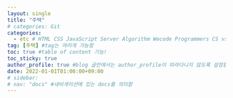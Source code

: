 ```yaml
---
layout: single
title: "주택"
# categories: Git
categories:
  - etc # HTML CSS JavaScript Server Algorithm Wecode Programmers CS vsCode
tag: [주택] #tag는 여러개 가능함
toc: true #table of content 기능!
toc_sticky: true
author_profile: true #blog 글안에서는 author_profile이 따라다니지 않도록 설정함
date: 2022-01-01T01:00:00+09:00  
# sidebar:
# nav: "docs" #네비게이션에 있는 docs를 의미함
---
```

<!-- # 1장 국민임대주택
일반 <span style="color:red">무주택</span> 세대 + 신혼 + 다자녀 + 고령자 등 다양한 계층에 공급함  
국민임대는 거주기간이 최대 30년이며, 행복주택은 6~20년이다.  

## 1. LH 국민임대 아파트
### (1) 신청자격
국민임대주택에 들어가기 위해서는 "도시근로자 가구당 월평균 소득 50~70%"에 들어가야 한다.  
가구당 월평균 소득이 50% 이하인 세대에게 우선으로 임대주택이 공급된다.  
<img src="https://user-images.githubusercontent.com/87808288/178198523-e15edb5b-1205-48e8-a836-d5f629cb247c.png" width="800">  

<img src="https://user-images.githubusercontent.com/87808288/178198738-418d4960-3ce0-4e2a-aabc-f50cf01b4057.png" width="800">  

기본적으로 국민임대주택이 건설된 해당 지역에 거주하는 사람들이 우선순위 -> 1순위로 들어가게 된다.  

자동차를 여러 대 가지고 있다면 -> 가장 높은 금액의 1대의 자동차만 기준으로 잡는다.  

국민임대주택에 들어가기 위해서는 크게 2가지로 나뉘게 된다.  
주택 청약 저축통장이 있는 사람 VS 저축통장이 없는 사람  

<img src="https://user-images.githubusercontent.com/87808288/178208398-4ab1d565-6065-47c6-bcdd-4ff9a134384a.png" width="700">  
<img src="https://user-images.githubusercontent.com/87808288/178208671-e30623f9-9e4b-4e9a-bba1-795fddad335d.png" width="700">  

1. 엄마 주택청약 부은지 얼마나??
2.

# 2장 행복주택
대학생, 취업준비생, 청년(만 19세 ~ 39세) + 신혼부부 등 -> 젊은 세대에 80% 공급함  

# 3장 전세
## 1. 부동산의 자격
중개보조원인지 공인중개사인지 확인필요  

국토교통부 홈페이지 -> "중개보조원 등록 제도"를 이용하여, 부동산 안에 중개보조원이 누가 있는지 모두 확인해야한다.  

## 2. 계약
### (1) 등기부등본
#### [신탁]
<img src="https://user-images.githubusercontent.com/87808288/178293464-baaa08be-fa6f-4e1b-8f14-86be3a40019e.png" width="500">  
집의 법적 소유주가 <span style="color:red">신탁</span>으로 되어있다면 <span style="color:tomato">이것은 절대 안된다</span>.  
이를 고지하지 않는 부동산도 있으므로 주의를 요한다.  
부동산 등기부등본에는 "<span style="color:red">신탁 원부</span>"라는 것이 있는데 이것을 반드시 확인해야한다.  
부동산에서도 계약자(세입자)에게 법적 처분권자(집의 소유권을 가진 자)가 수탁자(신탁회사)라는 것을 주지시켜야 하지만  
<img src="https://user-images.githubusercontent.com/87808288/178295630-4a31597b-6b23-4846-b9ed-9a322effdc90.png" width="500">  

### (2) 특약
**주택임대차보호법 제10조 (강행규정)**
이 법에 위반된 약정으로서 임차인에게 불리한 것은 그 효력이 없다.  

"전세 보증보험을 가입해주기로 하며 필요시 임차인에게 확인해주기로 한다." 아니면  
"전세 보증보험을 가입해줘야하는 의무가 있다."  
집주인과 보증보험과 관련된 통화를 할 때는 모두 녹음하는 것이 필요하다.  
또한 보증보험을 가입하는데 있어서 적극협조하지 않는다면 이러한 모든 부분들의 자료수집을 진행해야한다.  

"임대인은 잔금일까지 임차인 동의없이 근저당 설정을 추가로 일체하지 않는다." ->   
세입자가 들어오기 전에 대출을 받지 않게 한다.  

### (3) 공시 지가 확인하기
네이버 -> "공동주택 공시지가 조회"를 검색하면 공시 지가를 확인해볼 수 있다.  
공시 지가란 국가에서 이 집의 가격이 대략 이 정도일 것이다라는 것을 1년 마다 대략적으로 산정한 가격이다.  
이때 "공시지가 * 1.5 > 보증금"라면 보증금이 안전하다고 볼 수 있다.  

#### [임대 사업자 등록증 확인]
나의 집주인이 -> 임대 사업자라면 "임대 사업자 등록증"을 확인해야 한다.  
<img src="https://user-images.githubusercontent.com/87808288/178228724-baf0112f-91a8-4b23-9557-1e1a6e525bf4.png" width="500">  
임대사업자의 경우는, 본인이 임대 주택을 어디다 할 것인지 반드시 주소지를 등록하게 되어있다.  
그런데 이 "임대 사업자 등록증" 자체를 보여주지 않으려고 한다면 계약 진행을 하지 않는 것이 좋다.  
또한 그 주소 자체들이 중구난방식이여도 의심해보아야 한다.  
너무 많은 집을 보유하고 있어도 의심해야한다.  

#### [국세와 지방세 완납 증명서 받기]
가짜 집주인일 경우 -> 보증보험 가입이 안되는 경우가 많다.  
위의 경우는 보통 집주인이 세금을 내지 않아서인 경우가 많으므로 "국세와 지방세 완납 증명서"를 받아보는 것이 좋다.  

### (4) 집주인 체크리스트
#### [집주인의 주소]
집주인의 주소가 내가 계약할 집주소와 너무 뜬금없는 경우 -> 이를 조심해야한다.  
이는 노숙자나 신용불량자 등을 이용하여 가짜 집주인을 만드는 경우가 있다. 

### (5) 확정일자
<span style="color:blue">마지막까지 잔금을 치르기 전</span>에 -> "<span style="color:tomato">대한민국 법원 인터넷등기소</span>" -> 등기열람/발급 -> 등기신청사건 처리현황  
만약 <u>근저당이 잡혀있거나 진행 중이라면</u> "<span style="color:tomato">신청 사건 처리 중</span>"으로 나오게 된다.  
따라서 위의 처리 중 메시지가 확인된다면 잔금 진행을 우선 멈추어야 한다.  

그리고 <u>잔금을 넣자마자</u> <span style="color:red">전입신고</span>를 진행해야한다.  
무조건 <span style="color:tomato">당일</span>에 전입신고를 완료해야 한다. 

전입신고는 정부24에서 온라인으로도 전입신고가 가능하다.  
전입신고만 한다면 -> 확정일자는 자동으로 부여된다.  
여기서 중요한 것은 오후 6시까지 신고해야 다음 날부터 대항력을 부여받을 수 있다는 점이다.  

그런데 문제는 이러한 전입신고 후 다음날부터 효력이 발생하기 때문에  
부동산 계약 전에 아래의 특약을 무조건적으로 넣어야 한다.  
"세입자가 전입 신고한 날 혹은 그 날부터 최소 며칠 동안은 절대로 근저당을 설정하지 않는다.  
약속을 어길시 손해배상을 시행한다."  

## 3. 보험
### (1) 보증보험
`보증보험`은 프리랜서라도 가입할 수 있다!  
<u>무직자라도 가능한 것이 보증보험</u>이다.  
현재 법 개정을 통해 <span style="color:red">집주인 동의 없이 보험 가입이 가능</span>해졌다.  

보증 보험은 신축도 매매가보다 낮으면 가입할 수 있다.  

보증 보험을 들지 못한 세입자라면 <span style="color:tomato">전세권 설정</span>이라도 꼭 해야한다.  

보증보험 더 알아보기 -> 월세 보증금도 보증보험을 가입할 수 있나요???  

### (2) 안심전환대출
전세 대출 상품 + 전세보증금 반환보증보험 결합 상품이다.  

## 4. 집주인
### (1) 집주인이 바뀌었을 때
#### [대항력과 지위승계 -> 주택임대차보호법]
**제3조 1항_대항력**  
임대차는 그 등기가 없는 경우에도  
임차인이 주택의 <span style="color:red">인도</span>와 <span style="color:red">주민등록을 마친</span> 때에는 <span style="color:tomato">그 다음 날부터</span> 제삼자에 대하여 효력이 생긴다.  
이 경우 전입신고를 한 때에 주민등록이 된 것으로 본다.  

임대차는 기본적으로 -> 전세와 월세를 통틀어 이야기한다.  
또한 이사(인도)와 주민등록을 마칠 때 대항력이 다음날부터 생기게 된다.  

**제3조 4항_임대인의 지위승계**  
임차주택의 <span style="color:blue">양수인</span>(그 밖에 임대할 권리를 승계한 자를 포함한다.)은 <span style="color:tomato">임대인의 지위를 승계</span>한 것으로 본다.  

위에서 "양수인"이란 새로운 집주인을 말한다.  
임대인의 지위를 승계한 경우는 보통 -> 매매, 증여, 상속, 경매, 공매 등이 있다.  

위에서 "임대인의 지위를 승계한 것으로 본다"라는 표현을 정리해보면  
대항력이 생기고부터는 집주인이 바뀌더라도 우리의 계약을 양수인은 승계하게 된다는 것이다.  
따라서 <span style="color:red">새로운 집주인과 계약서를 새로 써야되는 것이 아니다</span>.  
그렇기 때문에 <span style="color:tomato">기존계약서의 대항력과 확정일자 및 효력이 유지</span>된다.  

다만 <u>양수인이 새로운 계약서는 작성하자고 한다면</u>  
<span style="color:blue">계약서만 작성</span>하고 <span style="color:red">확정일자는 받아 두면 안된다</span>.  
<span style="color:tomato">기존의 확정일자로 그대로 대처</span>하고 <span style="color:tomato">기존의 계약서도 그대로 보관</span>되어야 한다.  

그 대신, 새로운 집주인의 인적사항 등을 알아야 한다.  
또한 아파트나 오피스텔의 경우 장기수선충당금이라고 하여 이를 세입자에게 우선 부과 시킨다.  
이것은 매월 관리비에 포함되어 나오게 된다.  
그런데 이 장기수선충당금은 세입자가 대신 내주었지만 그것을 집을 뺄 때에는  
그동안 낸 금액을 집주인에게 돌려 받아 가는 것이다.  
즉, 장기수선충당금은 소유자 집주인이 부담해야 할 내용인 것이다.  
따라서 소유자가 변동될 시에는 필히 잔금일자에 맞춰서 이전 소유자에게 지금까지 낸 장기수선충당금을 돌려받아야 한다.  

#### [보증금을 증액해 달라고 할 때]
이때에는 기존의 계약서는 두고, 증액 계약서만을 작성할 수 있다.  
그리고 증액 계약서만 확정일자를 받을 수 있다.  
따라서 기존의 계약서에 추가기입을 하는 것이 아니다.  

또한 아래의 특약을 꼭 넣을 수 있어야 한다.  
"기존 1억원에 대한 <span style="color:red">연장계약으로</span> 2021년 2월 2일 5천만원을 증액하여 총 보증음 1억 5천만원으로 연장계약함"  
"증액금 5천만원은 000-000으로 입금하기로 함" -> 현금 및 수표 계약은 피해야한다.  
"임대인은 <u>임차인의 보증금 전액</u>에 대해서 <span style="color:red">순위를 유지해주어야</span> 함"  

## 5. 월세  
주임법상 연 5% 한도에서 월세 등의 인상이 가능하다.  
또한 임대인이 인상 이유를 입증하고, 임차인의 동의가 필요하다.  

또한 특약은 임차인이 불리한 것들은 무효로 할 수 있다.  
예를 들어 임대법에서는 계약 기간의 기본을 2년으로 하는데  
1년 만에 나가라고하거나, 월세를 연체할 경우 짐을 처분한다는 등의 특약은 모두 무효로 할 수 있다.   -->




<!-- <span style="color:royalblue"> -->

<!-- ### 2. Link 넣기

```

유형 1: (설명어를 입력) : [gunhee's coding blog](https://gunhee-jeong.github.io/)
유형 2: (URL 자동연결) : <https://gunhee-jeong.github.io/>
유형 3: (동일 파일 내 '문단으로 이동') : [1. Header로 이동](###-1-header)

```

유형 1: (설명어를 입력) : [gunhee's coding blog](https://gunhee-jeong.github.io/)
유형 2: (URL 자동연결) : <https://gunhee-jeong.github.io/>
유형 3: (동일 파일 내 '문단으로 이동') : [1. Header로 이동](#1-header)
유형 3의 방법

1. 특수문자를 제거
2. 스페이스는 -로 바꾸고
3. 대문자는 소문자로!
   그래서 ### 1. Header -> #1-header

## Link: [google][https://www.google.com/]

### 3. 수평선

```

---

```

---

### 4. 라인 바꾸기

```

스페이스바를 2번 눌러주면 다음칸으로
이동할 수 있어요!

```

---

스페이스바를 2번 눌러주면
다음칸으로 이동할 수 있어요!

### 5. list 만들기

```

1. 1번
2. 2번
3. 3번

- 순서없는 list
  - 순서없는 list
    - 순서없는 list

```

1. 1번
2. 2번
3. 3번

- 순서없는 list
  - 순서없는 list
    - 순서없는 list

---

### 6. font 관련

```

**진하게** -> 볼드
_기울여서_ -> 이탤릭체
~~취소선~~ -> 취소선

<ul>밑줄넣기</ul> -> 밑줄
<span style="color:red">빨간 글씨</span> -> 글자색
이것이 `인라인` 입니다 -> 인라인 코드
```

**진하게** -> 볼드
_기울여서_ -> 이탤릭체
~~취소선~~ -> 취소선
<u>밑줄넣기</u> -> 밑줄
<span style="color:red">빨간 글씨</span>
이것이 `인라인` 입니다 -> 인라인 코드

---

### 7. 인용구문

```
> coding
>
> > JavaScript
> >
> > > 내가 프짱!
```

> coding
>
> > JavaScript
> >
> > > 내가 프짱!

---

### 8. 이미지 삽입

```
유형1: ('사이즈를 조절' -> HTML 태그 사용) : <img src="https://gunhee-jeong.github.io/assets/images/blogLogo.png" width="300" height="200">
유형2: (이미지 삽입 후 -> 링크 걸기)
[![이미지](https://gunhee-jeong.github.io/assets/images/blogLogo/blogLogo.png)](https://gunhee-jeong.github.io/)
```

유형1: ('사이즈를 조절' -> HTML 태그 사용) : <img src="https://gunhee-jeong.github.io/assets/images/blogLogo.png" width="300" height="200">
유형2: (이미지 삽입 후 -> 링크 걸기)
[![이미지](https://gunhee-jeong.github.io/assets/images/blogLogo.png)](https://gunhee-jeong.github.io/)

### 9. 표 만들기

```
||국어|영어|
| :--- | ---: | :--: |
|건희 | 100점 | 100점
|철수 | 100점 | 100점
```

|      |  국어 | 영어  |
| :--- | ----: | :---: |
| 건희 | 100점 | 100점 |
| 철수 | 100점 | 100점 |

> - header를 넣고 싶은 경우 ---을 사용하고 :을 이용하여 정렬에 사용함!

### 10. 토글 만들기

```
<details>
<summary>여기를 누르세요</summary>
<div markdown="1">
숨겨진 내용
</div>
</details>
```

<details>
<summary>여기를 누르세요</summary>
<div markdown="1">
숨겨진 내용
</div>
</details> -->

